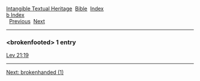 [Intangible Textual Heritage](../../index)  [Bible](../index) 
[Index](index)   
[b Index](_b_)  
  [Previous](c01715)  [Next](c01717) 

------------------------------------------------------------------------

### &lt;brokenfooted&gt; 1 entry

[Lev 21:19](../kjv/lev021.htm#019)  

------------------------------------------------------------------------

[Next: brokenhanded (1)](c01717)
